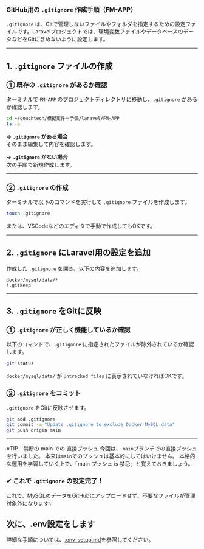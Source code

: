 ### **GitHub用の `.gitignore` 作成手順（FM-APP）**  

`.gitignore` は、Gitで管理しないファイルやフォルダを指定するための設定ファイルです。Laravelプロジェクトでは、環境変数ファイルやデータベースのデータなどをGitに含めないように設定します。

---

## **1. `.gitignore` ファイルの作成**
### **① 既存の `.gitignore` があるか確認**
ターミナルで `FM-APP` のプロジェクトディレクトリに移動し、`.gitignore` があるか確認します。

```bash
cd ~/coachtech/模擬案件－予備/laravel/FM-APP
ls -a
```

**→ `.gitignore` がある場合**  
そのまま編集して内容を確認します。

**→ `.gitignore` がない場合**  
次の手順で新規作成します。

---

### **② `.gitignore` の作成**
ターミナルで以下のコマンドを実行して `.gitignore` ファイルを作成します。

```bash
touch .gitignore
```

または、VSCodeなどのエディタで手動で作成してもOKです。

---

## **2. `.gitignore` にLaravel用の設定を追加**
作成した `.gitignore` を開き、以下の内容を追加します。

```
docker/mysql/data/*
!.gitkeep
```

---

## **3. `.gitignore` をGitに反映**
### **① `.gitignore` が正しく機能しているか確認**
以下のコマンドで、`.gitignore` に指定されたファイルが除外されているか確認します。

```bash
git status
```
`docker/mysql/data/` が `Untracked files` に表示されていなければOKです。

### **② `.gitignore` をコミット**
`.gitignore` をGitに反映させます。

```bash
git add .gitignore
git commit -m "Update .gitignore to exclude Docker MySQL data"
git push origin main
```

---

※TIP：禁断の main での 直接プッシュ
今回は、 `main`ブランチでの直接プッシュを行いました。
本来は`main`でのプッシュは基本的にしてはいけません。 
本格的な運用を学習していく上で、「main プッシュ is 禁忌」と覚えておきましょう。

### **✔ これで `.gitignore` の設定完了！**
これで、MySQLのデータをGitHubにアップロードせず、不要なファイルが管理対象外になります💡


## 次に、.env設定をします

詳細な手順については、[.env-setup.md](.env-setup.md)を参照してください。
